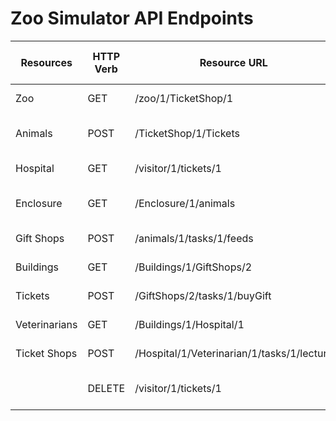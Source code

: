 # Zoo Simulator API Endpoints

|Resources    |HTTP Verb|Resource URL                              |Use Representation Case               |
|-------------|---------|------------------------------------------|--------------------------------------|
|Zoo          |GET      |/zoo/1/TicketShop/1                       |Visit ticket shop                     |
|Animals      |POST     |/TicketShop/1/Tickets                     |Visitor buys new unique ticket        |
|Hospital     |GET      |/visitor/1/tickets/1                      |Visitor showing valid ticket          |
|Enclosure    |GET      |/Enclosure/1/animals                      |Visitor goes to animal enclosure      |
|Gift Shops   |POST     |/animals/1/tasks/1/feeds                  |Visitor feeds animals                 |
|Buildings    |GET      |/Buildings/1/GiftShops/2                  |Visitor goes to gift shop             |
|Tickets      |POST     |/GiftShops/2/tasks/1/buyGift              |Visitor buys souveneir                |
|Veterinarians|GET      |/Buildings/1/Hospital/1                   |Visitor goes to hospital              |
|Ticket Shops |POST     |/Hospital/1/Veterinarian/1/tasks/1/lecture|Visitor listens to lecture            |
|             |DELETE   |/visitor/1/tickets/1                      |Visitor loses access to zoo and leaves|
